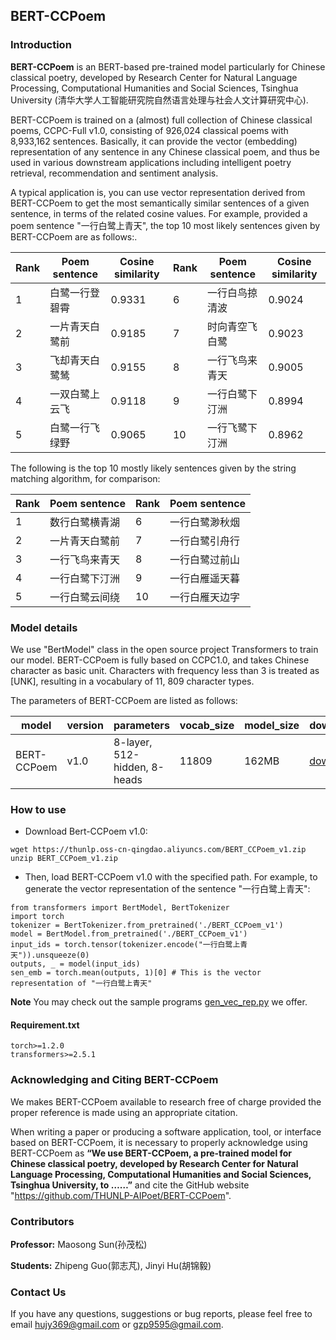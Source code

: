 ## BERT-CCPoem

### Introduction

**BERT-CCPoem** is an BERT-based pre-trained model particularly for Chinese classical poetry, developed by Research Center for Natural Language Processing, Computational Humanities and Social Sciences, Tsinghua University (清华⼤学⼈⼯智能研究院⾃然语⾔处理与社会⼈⽂计算研究中⼼).

BERT-CCPoem is trained on a (almost) full collection of Chinese classical poems, CCPC-Full v1.0, consisting of 926,024 classical poems with 8,933,162 sentences. Basically, it can provide the vector (embedding) representation of any sentence in any Chinese classical poem, and thus be used in various downstream applications including intelligent poetry retrieval, recommendation and sentiment analysis.

A typical application is, you can use vector representation derived from BERT-CCPoem to get the most semantically similar sentences of a given sentence, in terms of the related cosine values. For example, provided a poem sentence "一行白鹭上青天", the top 10 most likely sentences given by BERT-CCPoem are as follows:. 

|Rank|	Poem sentence	|Cosine similarity| Rank |Poem sentence|Cosine similarity|
| ------------ | ------|--------- |  -------- | -------- | -------- |
|1	|白鹭一行登碧霄|	0.9331|	6|	一行白鸟掠清波|	0.9024|
|2|	一片青天白鹭前|	0.9185|	7|	时向青空飞白鹭|	0.9023|
|3	|飞却青天白鹭鸶|	0.9155|	8|	一行飞鸟来青天|	0.9005|
|4	|一双白鹭上云飞	|0.9118|	9	|一行白鹭下汀洲|	0.8994|
|5	|白鹭一行飞绿野|	0.9065|	10|	一行飞鹭下汀洲|	0.8962|

The following is the top 10 mostly likely sentences given by the string matching algorithm, for comparison:

|Rank	|Poem sentence|	Rank	|Poem sentence|
| ------------ | ------|--------- |  -------- | 
|1|	数行白鹭横青湖 | 6	|一行白鹭渺秋烟|
|2	|一片青天白鹭前|	7|	一行白鹭引舟行|
|3|	一行飞鸟来青天|	8	|一行白鹭过前山|
|4	|一行白鹭下汀洲	|9|	一行白雁遥天暮|
|5|	一行白鹭云间绕	|10|	一行白雁天边字|

### Model details

We use "BertModel" class in the open source project Transformers to train our model. BERT-CCPoem is fully based on CCPC1.0, and takes Chinese character as basic unit. Characters with frequency less than 3 is treated as [UNK], resulting in a vocabulary of 11, 809 character types.

The parameters of BERT-CCPoem are listed as follows: 

| model       | version  |  parameters  | vocab_size | model_size | download_url |
| ------------ | ------|--------- |  -------- | -------- | -------- |
| BERT-CCPoem | v1.0 | 8-layer, 512-hidden, 8-heads   | 11809 |  162MB | [download](https://thunlp.oss-cn-qingdao.aliyuncs.com/BERT_CCPoem_v1.zip) |


### How to use

* Download Bert-CCPoem v1.0:

```
wget https://thunlp.oss-cn-qingdao.aliyuncs.com/BERT_CCPoem_v1.zip
unzip BERT_CCPoem_v1.zip
```

* Then, load BERT-CCPoem v1.0 with the specified path. For example, to generate the vector  representation of the sentence "一行白鹭上青天":

```
from transformers import BertModel, BertTokenizer
import torch
tokenizer = BertTokenizer.from_pretrained('./BERT_CCPoem_v1') 
model = BertModel.from_pretrained('./BERT_CCPoem_v1')
input_ids = torch.tensor(tokenizer.encode("一行白鹭上青天")).unsqueeze(0) 
outputs, _ = model(input_ids)
sen_emb = torch.mean(outputs, 1)[0] # This is the vector representation of "一行白鹭上青天"
```

**Note** You may check out the sample programs [gen\_vec\_rep.py](https://github.com/THUNLP-AIPoet/BERT-CCPoem/gen_vec_rep.py) we offer.

#### Requirement.txt

```
torch>=1.2.0
transformers>=2.5.1
```

### Acknowledging and Citing BERT-CCPoem

We makes BERT-CCPoem available to research free of charge provided the proper reference is made using an appropriate citation.

When writing a paper or producing a software application, tool, or interface based on BERT-CCPoem, it is necessary to properly acknowledge using BERT-CCPoem as **“We use BERT-CCPoem, a pre-trained model for Chinese classical poetry, developed by Research Center for Natural Language Processing, Computational Humanities and Social Sciences, Tsinghua University, to ……”** and cite the GitHub website "https://github.com/THUNLP-AIPoet/BERT-CCPoem". 


### Contributors

**Professor:** Maosong Sun(孙茂松)

**Students:** Zhipeng Guo(郭志芃), Jinyi Hu(胡锦毅)

### Contact Us

If you have any questions, suggestions or bug reports, please feel free to email hujy369@gmail.com or gzp9595@gmail.com.

